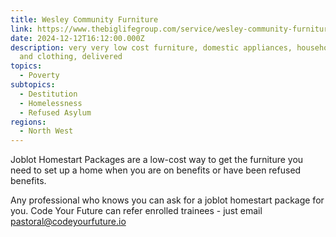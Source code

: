 ```yaml
---
title: Wesley Community Furniture
link: https://www.thebiglifegroup.com/service/wesley-community-furniture/
date: 2024-12-12T16:12:00.000Z
description: very very low cost furniture, domestic appliances, household goods
  and clothing, delivered
topics:
  - Poverty
subtopics:
  - Destitution
  - Homelessness
  - Refused Asylum
regions:
  - North West
---
```


Joblot Homestart Packages are a low-cost way to get the furniture you need to set up a home when you are on benefits or have been refused benefits.

Any professional who knows you can ask for a joblot homestart package for you. Code Your Future can refer enrolled trainees - just email pastoral@codeyourfuture.io
